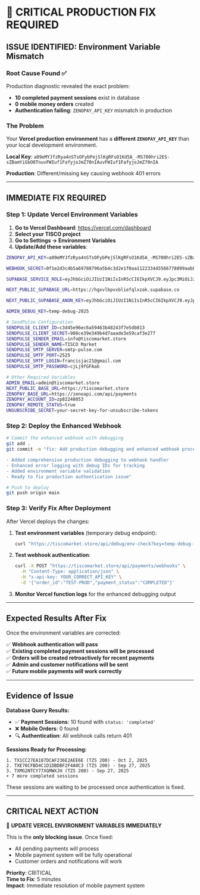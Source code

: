 # 🚨 CRITICAL PRODUCTION FIX REQUIRED

## **ISSUE IDENTIFIED**: Environment Variable Mismatch

### **Root Cause Found** ✅
Production diagnostic revealed the exact problem:
- **10 completed payment sessions** exist in database
- **0 mobile money orders** created  
- **Authentication failing**: `ZENOPAY_API_KEY` mismatch in production

### **The Problem**
Your **Vercel production environment** has a **different `ZENOPAY_API_KEY`** than your local development environment.

**Local Key**: `a09eMYJfzRya4nSTsOFybPejSlKgRFsO1Kd5A_-MS700hri2ES-sZBamYiGbO0TnuvFWIuf1FafyjoJmZ70nIAuvFWIuf1FafyjoJmZ70nIA`

**Production**: Different/missing key causing webhook 401 errors

---

## **IMMEDIATE FIX REQUIRED**

### **Step 1: Update Vercel Environment Variables**

1. **Go to Vercel Dashboard**: https://vercel.com/dashboard
2. **Select your TISCO project**
3. **Go to Settings → Environment Variables**
4. **Update/Add these variables**:

```bash
ZENOPAY_API_KEY=a09eMYJfzRya4nSTsOFybPejSlKgRFsO1Kd5A_-MS700hri2ES-sZBamYiGbO0TnuvFWIuf1FafyjoJmZ70nIAuvFWIuf1FafyjoJmZ70nIA

WEBHOOK_SECRET=0f1e2d3c4b5a69788796a5b4c3d2e1f0aa112233445566778899aabbccddeeff

SUPABASE_SERVICE_ROLE=eyJhbGciOiJIUzI1NiIsInR5cCI6IkpXVCJ9.eyJpc3MiOiJzdXBhYmFzZSIsInJlZiI6ImhneHZsYnB2eGJsaWVmcWx4emFrIiwicm9sZSI6InNlcnZpY2Vfcm9sZSIsImlhdCI6MTc1NTUyNTIyNCwiZXhwIjoyMDcxMTAxMjI0fQ.r7PTpDtAlRZGACUg4mOX3ryl_Orz8D3DrLJVj_UmwjA

NEXT_PUBLIC_SUPABASE_URL=https://hgxvlbpvxbliefqlxzak.supabase.co

NEXT_PUBLIC_SUPABASE_ANON_KEY=eyJhbGciOiJIUzI1NiIsInR5cCI6IkpXVCJ9.eyJpc3MiOiJzdXBhYmFzZSIsInJlZiI6ImhneHZsYnB2eGJsaWVmcWx4emFrIiwicm9sZSI6ImFub24iLCJpYXQiOjE3NTU1MjUyMjQsImV4cCI6MjA3MTEwMTIyNH0.xJZxH4eTxYfh5_O4wCqD7dOdCynj5qJr4b_H4jCl5WQ

ADMIN_DEBUG_KEY=temp-debug-2025

# SendPulse Configuration  
SENDPULSE_CLIENT_ID=c3d45e96ec6a59463b48243f7e5db013
SENDPULSE_CLIENT_SECRET=908ce39e349b4d7aaade3e59caf3e277
SENDPULSE_SENDER_EMAIL=info@tiscomarket.store
SENDPULSE_SENDER_NAME=TISCO Market
SENDPULSE_SMTP_SERVER=smtp-pulse.com
SENDPULSE_SMTP_PORT=2525
SENDPULSE_SMTP_LOGIN=francisjac21@gmail.com
SENDPULSE_SMTP_PASSWORD=cjLj9fGFAab

# Other Required Variables
ADMIN_EMAIL=admin@tiscomarket.store
NEXT_PUBLIC_BASE_URL=https://tiscomarket.store
ZENOPAY_BASE_URL=https://zenoapi.com/api/payments
ZENOPAY_ACCOUNT_ID=zp82248053
ZENOPAY_REMOTE_STATUS=true
UNSUBSCRIBE_SECRET=your-secret-key-for-unsubscribe-tokens
```

### **Step 2: Deploy the Enhanced Webhook**

```bash
# Commit the enhanced webhook with debugging
git add .
git commit -m "fix: Add production debugging and enhanced webhook processing

- Added comprehensive production debugging to webhook handler
- Enhanced error logging with debug IDs for tracking
- Added environment variable validation
- Ready to fix production authentication issue"

# Push to deploy
git push origin main
```

### **Step 3: Verify Fix After Deployment**

After Vercel deploys the changes:

1. **Test environment variables** (temporary debug endpoint):
   ```bash
   curl "https://tiscomarket.store/api/debug/env-check?key=temp-debug-2025"
   ```

2. **Test webhook authentication**:
   ```bash
   curl -X POST "https://tiscomarket.store/api/payments/webhooks" \
     -H "Content-Type: application/json" \
     -H "x-api-key: YOUR_CORRECT_API_KEY" \
     -d '{"order_id":"TEST-PROD","payment_status":"COMPLETED"}'
   ```

3. **Monitor Vercel function logs** for the enhanced debugging output

---

## **Expected Results After Fix**

Once the environment variables are corrected:

✅ **Webhook authentication will pass**  
✅ **Existing completed payment sessions will be processed**  
✅ **Orders will be created retroactively for recent payments**  
✅ **Admin and customer notifications will be sent**  
✅ **Future mobile payments will work correctly**

---

## **Evidence of Issue**

**Database Query Results:**
- ✅ **Payment Sessions**: 10 found with `status: 'completed'`  
- ❌ **Mobile Orders**: 0 found  
- 🔍 **Authentication**: All webhook calls return 401

**Sessions Ready for Processing:**
```
1. TX1CC27EA187DCAF236E2AEE6E (TZS 200) - Oct 2, 2025
2. TXE70CFBD4C1D1DBDBF2F4A0C3 (TZS 200) - Sep 27, 2025  
3. TXMG2NTCY77XGMWXJH (TZS 200) - Sep 27, 2025
+ 7 more completed sessions
```

These sessions are waiting to be processed once authentication is fixed.

---

## **CRITICAL NEXT ACTION**

🚨 **UPDATE VERCEL ENVIRONMENT VARIABLES IMMEDIATELY**

This is the **only blocking issue**. Once fixed:
- All pending payments will process
- Mobile payment system will be fully operational  
- Customer orders and notifications will work

**Priority**: CRITICAL  
**Time to Fix**: 5 minutes  
**Impact**: Immediate resolution of mobile payment system
